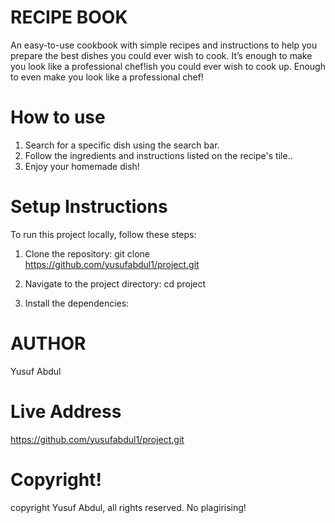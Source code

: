 # RECIPE BOOK

An easy-to-use cookbook with simple recipes and instructions to help you prepare the best dishes you could ever wish to cook. It’s enough to make you look like a professional chef!ish you could ever wish to cook up. Enough to even make you look like a professional chef!

# How to use

1. Search for a specific dish using the search bar.
2. Follow the ingredients and instructions listed on the recipe's tile..
3. Enjoy your homemade dish!

# Setup Instructions

To run this project locally, follow these steps:

1. Clone the repository:
git clone https://github.com/yusufabdul1/project.git

2. Navigate to the project directory:
cd project

3. Install the dependencies:

# AUTHOR 
Yusuf Abdul

# Live Address
https://github.com/yusufabdul1/project.git

# Copyright!
copyright Yusuf Abdul, all rights reserved. No plagirising!